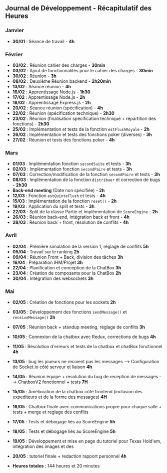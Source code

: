 ## Journal de Développement - Récapitulatif des Heures

### Janvier
- **30/01** : Séance de travail - **4h**

### Février
- **03/02** : Réunion cahier des charges - **30min**
- **03/02** : Ajout de fonctionnalités pour le cahier des charges - **30min**
- **30/02** : Réunion - **3h**
- **08/02** : Deuxième Réunion backend - **2h20min**
- **13/02** : Séance réunion - **4h**
- **16/02** : Apprentissage Node.js - **1h30**
- **17/02** : Apprentissage Node.js - **2h**
- **18/02** : Apprentissage Express.js - **2h**
- **20/02** : Séance réunion (spécification) - **4h**
- **22/02** : Réunion (spécification technique) - **2h30**
- **23/02** : Réunion (finalisation spécification technique + répartition des fonctions) - **2h30**
- **25/02** : Implémentation et tests de la fonction `estFlushRoyale` - **2h**
- **26/02** : Implémentation et tests des fonctions poker (diverses) - **3h**
- **27/02** : Réunion et tests des fonctions poker - **4h**

### Mars
- **01/03** : Implémentation fonction `secondSuite` et tests - **3h**
- **02/03** : Implémentation fonction `secondPaire` et tests - **3h**
- **07/03** : Correction/modification de la fonction `secondPaire` et tests - **3h**
- **08/03** : Implémentation de la fonction `distribuer` et correction de bugs - **2h30**
- **Back-end meeting** (Date non spécifiée) - **2h**
- **12/03** : Fonction `estQuinteFlush` et tests - **4h**
- **15/03** : Implémentation de la fonction `reset()` - **2h**
- **19/03** : Application du split et tests - **3h**
- **22/03** : Split de la classe Partie et implémentation de `ScoreEngine` - **2h**
- **26/03** : Réunion back-end, intégration back et front - **4h**
- **28/03** : Réunion back + front, résolution de conflits - **4h**

### Avril
- **02/04** : Première simulation de la version 1, réglage de conflits **5h**
- **05/04** : Travail sur le ranking **2h**
- **09/04** : Réunion Front + Back, division des tâches **3h**
- **16/04** : Préparation IHM/Projet **3h**
- **22/04** : Planification et conception de la ChatBox **3h**
- **23/04** : Création de composants pour la ChatBox **2h**
- **30/04** : Intégration des websockets **3h**

### Mai
- **02/05** : Création de fonctions pour les sockets **2h**
- **03/05** : Développement des fonctions `sendMessage()` et `receiveMessage()` **2h**
- **07/05** : Réunion back + standup meeting, réglage de conflits **3h**
- **10/05** : Connexion de la chatbox avec Redux, corrections de bugs **4h**
- **11/05** : Résolution d'erreurs et tests de la chatbox et chatBox fonctionnel **4h**
- **13/05** : bug les joueurs ne recoient pas les messages --> Configuration de Socket.io côté serveur et liaison  **4h**
- **14/05** : Réunion équipe + resolution du bug de reception de messages --> ChatboxV2 fonctionnel + tests  **7H**
- **15/05** : Amélioration de la chatbox côté frontend (inclusion des expediteurs et de la forme des messages) **4H**
- **16/05** : Chatbox finale avec communications propre pour chaque salle + tests + merge et reglage des conflits 
- **17/05** : Tests et débogage liés au ScoreEngine  **5h**
- **18/05** : Tests et débogage liés au ScoreEngine  **5h**
- **19/05** : Développement et mise en page du tutoriel pour Texas Hold'em, intégration des images et des 
- **20/05** : tutoriel finale + redaction rapport personnel  **4h**

- **Heures totales** : 144 heures et 20 minutes